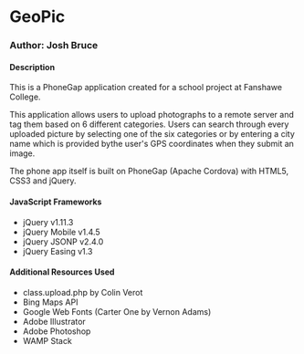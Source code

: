 # GeoPic
### Author: Josh Bruce

#### Description

This is a PhoneGap application created for a school project at Fanshawe College.

This application allows users to upload photographs to a remote server and tag them based on 6 different categories. Users can search through every uploaded picture by selecting one of the six categories or by entering a city name which is provided bythe user's GPS coordinates when they submit an image.

The phone app itself is built on PhoneGap (Apache Cordova) with HTML5, CSS3 and jQuery.

#### JavaScript Frameworks

- jQuery v1.11.3
- jQuery Mobile v1.4.5
- jQuery JSONP v2.4.0
- jQuery Easing v1.3

#### Additional Resources Used

- class.upload.php by Colin Verot
- Bing Maps API
- Google Web Fonts (Carter One by Vernon Adams)
- Adobe Illustrator
- Adobe Photoshop
- WAMP Stack

